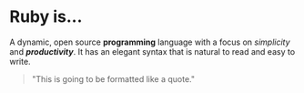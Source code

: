 # Ruby is...

A dynamic, open source **programming** language with a focus on *simplicity* and ***productivity***. It has an elegant syntax that is natural to read and easy to write.

>"This is going to be formatted like a quote."